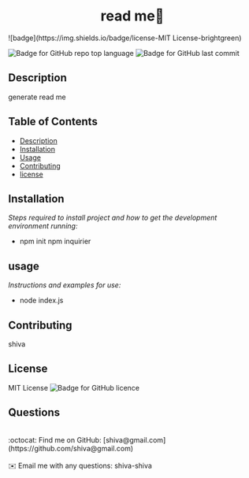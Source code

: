 
<h1 align="center"> read me👋</h1>
   ![badge](https://img.shields.io/badge/license-MIT License-brightgreen)<br />

   ![Badge for GitHub repo top language](https://img.shields.io/github/languages/top/shiva@gmail.com/readmeGenerator?style=flat&logo=appveyor) ![Badge for GitHub last commit](https://img.shields.io/github/last-commit/shiva@gmail.com/readmeGenerator?style=flat&logo=appveyor)
   


   ## Description 
   generate read me

  ## Table of Contents
* [Description](#Description)
* [Installation](#installation)
* [Usage](#usage)
* [Contributing](#contributing )
* [license](#license)
## Installation
*Steps required to install project and how to get the development environment running:*
* npm init npm inquirier
      
## usage
*Instructions and examples for use:*
* node index.js
      
      
## Contributing
 shiva
      
## License
MIT License
       ![Badge for GitHub licence](https://img.shields.io/github/license/shiva@gmail.com/readmeGenerator?style=flat&logo=appveyor)
      
## Questions
<br />
    :octocat: Find me on GitHub: [shiva@gmail.com](https://github.com/shiva@gmail.com)<br />
    <br />
    ✉️ Email me with any questions: shiva-shiva<br /><br />